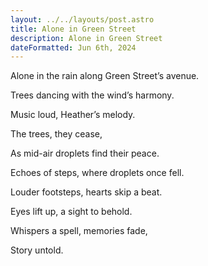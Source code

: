 ```yaml
---
layout: ../../layouts/post.astro
title: Alone in Green Street
description: Alone in Green Street
dateFormatted: Jun 6th, 2024
---
```


Alone in the rain along Green Street’s avenue.

Trees dancing with the wind’s harmony.

Music loud, Heather’s melody.

The trees, they cease,

As mid-air droplets find their peace.

Echoes of steps, where droplets once fell.

Louder footsteps, hearts skip a beat.

Eyes lift up, a sight to behold.

Whispers a spell, memories fade,

Story untold.
